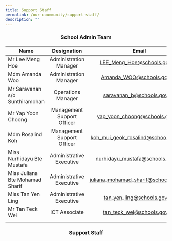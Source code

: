 ```yaml
---
title: Support Staff
permalink: /our-coummunity/support-staff/
description: ""
---
```

### **<center>School Admin Team</center>**

| Name | Designation | Email |
| ----------------- | :------------------: | :-----------------: |
| Mr Lee Meng Hoe | Administration Manager | [LEE_Meng_Hoe@schools.gov.sg](mailto:LEE_Meng_Hoe@schools.gov.sg) |
| Mdm Amanda Woo | Administration Manager | [Amanda_WOO@schools.gov.sg](mailto:Amanda_WOO@schools.gov.sg) |
| Mr Saravanan s/o Sunthiramohan | Operations Manager | [saravanan_b@schools.gov.sg](mailto:saravanan_b@schools.gov.sg) |
| Mr Yap Yoon Choong | Management Support Officer | [yap_yoon_choong@schools.gov.sg](mailto:yap_yoon_choong@schools.gov.sg) |
| Mdm Rosalind Koh | Management Support Officer | [koh_mui_geok_rosalind@schools.gov.sg](mailto:koh_mui_geok_rosalind@schools.gov.sg) |
| Miss Nurhidayu Bte Mustafa | Administrative Executive | [nurhidayu_mustafa@schools.gov.sg](mailto:nurhidayu_mustafa@schools.gov.sg) |
| Miss Juliana Bte Mohamad Sharif | Administrative Executive | [juliana_mohamad_sharif@schools.gov.sg](mailto:juliana_mohamad_sharif@schools.gov.sg) |
| Miss Tan Yen Ling | Administrative Executive | [tan_yen_ling@schools.gov.sg](mailto:tan_yen_ling@schools.gov.sg) |
| Mr Tan Teck Wei | ICT Associate | [tan_teck_wei@schools.gov.sg](mailto:tan_teck_wei@schools.gov.sg) |
| | |

### **<center>Support Staff</center>**